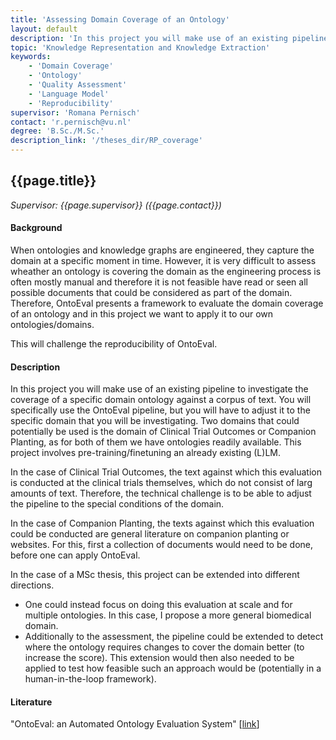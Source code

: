```yaml
---
title: 'Assessing Domain Coverage of an Ontology'
layout: default
description: 'In this project you will make use of an existing pipeline to investigate the coverage of a specific domain ontology against a corpus of text.'
topic: 'Knowledge Representation and Knowledge Extraction'
keywords: 
    - 'Domain Coverage'
    - 'Ontology'
    - 'Quality Assessment'
    - 'Language Model'
    - 'Reproducibility'
supervisor: 'Romana Pernisch'
contact: 'r.pernisch@vu.nl'
degree: 'B.Sc./M.Sc.'
description_link: '/theses_dir/RP_coverage'
---
```


<!-- The informtation below doesn´t need to be adjusted. It is automatically pulled from the frontmatter-->
## {{page.title}} 
*Supervisor: {{page.supervisor}} ({{page.contact}})*

#### Background

When ontologies and knowledge graphs are engineered, they capture the domain at a specific moment in time.
However, it is very difficult to assess wheather an ontology is covering the domain as the engineering process is often mostly manual and therefore it is not feasible have read or seen all possible documents that could be considered as part of the domain.
Therefore, OntoEval presents a framework to evaluate the domain coverage of an ontology and in this project we want to apply it to our own ontologies/domains.

This will challenge the reproducibility of OntoEval.

#### Description

In this project you will make use of an existing pipeline to investigate the coverage of a specific domain ontology against a corpus of text. You will specifically use the OntoEval pipeline, but you will have to adjust it to the specific domain that you will be investigating. Two domains that could potentially be used is the domain of Clinical Trial Outcomes or Companion Planting, as for both of them we have ontologies readily available. This project involves pre-training/finetuning an already existing (L)LM.

In the case of Clinical Trial Outcomes, the text against which this evaluation is conducted at the clinical trials themselves, which do not consist of larg amounts of text. Therefore, the technical challenge is to be able to adjust the pipeline to the special conditions of the domain.

In the case of Companion Planting, the texts against which this evaluation could be conducted are general literature on companion planting or websites. For this, first a collection of documents would need to be done, before one can apply OntoEval.

In the case of a MSc thesis, this project can be extended into different directions.
- One could instead focus on doing this evaluation at scale and for multiple ontologies. In this case, I propose a more general biomedical domain.
- Additionally to the assessment, the pipeline could be extended to detect where the ontology requires changes to cover the domain better (to increase the score). This extension would then also needed to be applied to test how feasible such an approach would be (potentially in a human-in-the-loop framework).

#### Literature

"OntoEval: an Automated Ontology Evaluation System" [<a href="https://dl.acm.org/doi/fullHtml/10.1145/3543873.3587318">link</a>]
